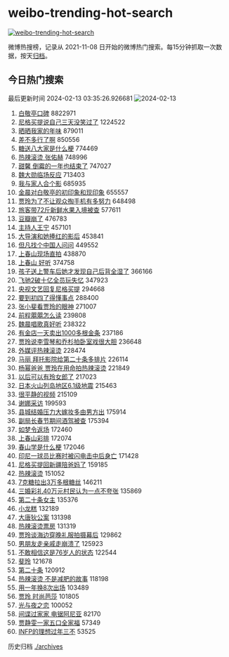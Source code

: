 # weibo-trending-hot-search

[![weibo-trending-hot-search](https://github.com/ameizi/weibo-trending-hot-search/actions/workflows/ci.yml/badge.svg)](https://github.com/ameizi/weibo-trending-hot-search/actions/workflows/ci.yml)

微博热搜榜，记录从 2021-11-08 日开始的微博热门搜索。每15分钟抓取一次数据，按天[归档](./archives)。

## 今日热门搜索

<!-- BEGIN --> 
最后更新时间 2024-02-13 03:35:26.926681 
![2024-02-13](https://imgs-storage.s3.us-east-005.backblazeb2.com/20240213/2024-02-13.png?versionId=4_z8fbbed132d73df8689c40f13_f11327d797eb03278_d20240212_m193526_c005_v0501016_t0047_u01707766526809) 
1. [白敬亭口碑](https://s.weibo.com/weibo?q=%23%E7%99%BD%E6%95%AC%E4%BA%AD%E5%8F%A3%E7%A2%91%23&t=31&band_rank=1&Refer=top) 8822971
1. [尼格买提说自己三天没笑过了](https://s.weibo.com/weibo?q=%23%E5%B0%BC%E6%A0%BC%E4%B9%B0%E6%8F%90%E8%AF%B4%E8%87%AA%E5%B7%B1%E4%B8%89%E5%A4%A9%E6%B2%A1%E7%AC%91%E8%BF%87%E4%BA%86%23&t=31&band_rank=2&Refer=top) 1224522
1. [晒晒我家的年味](https://s.weibo.com/weibo?q=%23%E6%99%92%E6%99%92%E6%88%91%E5%AE%B6%E7%9A%84%E5%B9%B4%E5%91%B3%23&t=31&band_rank=3&Refer=top) 879011
1. [差不多行了啊](https://s.weibo.com/weibo?q=%E5%B7%AE%E4%B8%8D%E5%A4%9A%E8%A1%8C%E4%BA%86%E5%95%8A&t=31&band_rank=4&Refer=top) 850556
1. [糖送八大家是什么梗](https://s.weibo.com/weibo?q=%E7%B3%96%E9%80%81%E5%85%AB%E5%A4%A7%E5%AE%B6%E6%98%AF%E4%BB%80%E4%B9%88%E6%A2%97&t=31&band_rank=5&Refer=top) 774469
1. [热辣滚烫 张佑赫](https://s.weibo.com/weibo?q=%E7%83%AD%E8%BE%A3%E6%BB%9A%E7%83%AB%20%E5%BC%A0%E4%BD%91%E8%B5%AB&t=31&band_rank=11&Refer=top) 748996
1. [甜馨 倒霉的一年也结束了](https://s.weibo.com/weibo?q=%E7%94%9C%E9%A6%A8%20%E5%80%92%E9%9C%89%E7%9A%84%E4%B8%80%E5%B9%B4%E4%B9%9F%E7%BB%93%E6%9D%9F%E4%BA%86&t=31&band_rank=6&Refer=top) 747027
1. [魏大勋临场反应](https://s.weibo.com/weibo?q=%23%E9%AD%8F%E5%A4%A7%E5%8B%8B%E4%B8%B4%E5%9C%BA%E5%8F%8D%E5%BA%94%23&t=31&band_rank=12&Refer=top) 713403
1. [我与家人合个影](https://s.weibo.com/weibo?q=%23%E6%88%91%E4%B8%8E%E5%AE%B6%E4%BA%BA%E5%90%88%E4%B8%AA%E5%BD%B1%23&t=31&band_rank=3&Refer=top) 685935
1. [金晨对白敬亭的初印象和现印象](https://s.weibo.com/weibo?q=%23%E9%87%91%E6%99%A8%E5%AF%B9%E7%99%BD%E6%95%AC%E4%BA%AD%E7%9A%84%E5%88%9D%E5%8D%B0%E8%B1%A1%E5%92%8C%E7%8E%B0%E5%8D%B0%E8%B1%A1%23&t=31&band_rank=7&Refer=top) 655557
1. [贾玲为了不让观众掏手机有多努力](https://s.weibo.com/weibo?q=%23%E8%B4%BE%E7%8E%B2%E4%B8%BA%E4%BA%86%E4%B8%8D%E8%AE%A9%E8%A7%82%E4%BC%97%E6%8E%8F%E6%89%8B%E6%9C%BA%E6%9C%89%E5%A4%9A%E5%8A%AA%E5%8A%9B%23&t=31&band_rank=8&Refer=top) 648498
1. [旅客带72斤新鲜水果入境被查](https://s.weibo.com/weibo?q=%23%E6%97%85%E5%AE%A2%E5%B8%A672%E6%96%A4%E6%96%B0%E9%B2%9C%E6%B0%B4%E6%9E%9C%E5%85%A5%E5%A2%83%E8%A2%AB%E6%9F%A5%23&t=31&band_rank=9&Refer=top) 577611
1. [豆瓣崩了](https://s.weibo.com/weibo?q=%E8%B1%86%E7%93%A3%E5%B4%A9%E4%BA%86&t=31&band_rank=10&Refer=top) 476783
1. [主持人王宁](https://s.weibo.com/weibo?q=%23%E4%B8%BB%E6%8C%81%E4%BA%BA%E7%8E%8B%E5%AE%81%23&t=31&band_rank=13&Refer=top) 457101
1. [大导演和她捧红的影后](https://s.weibo.com/weibo?q=%23%E5%A4%A7%E5%AF%BC%E6%BC%94%E5%92%8C%E5%A5%B9%E6%8D%A7%E7%BA%A2%E7%9A%84%E5%BD%B1%E5%90%8E%23&t=31&band_rank=14&Refer=top) 453841
1. [但凡找个中国人问问](https://s.weibo.com/weibo?q=%E4%BD%86%E5%87%A1%E6%89%BE%E4%B8%AA%E4%B8%AD%E5%9B%BD%E4%BA%BA%E9%97%AE%E9%97%AE&t=31&band_rank=15&Refer=top) 449552
1. [上春山现场直拍](https://s.weibo.com/weibo?q=%23%E4%B8%8A%E6%98%A5%E5%B1%B1%E7%8E%B0%E5%9C%BA%E7%9B%B4%E6%8B%8D%23&t=31&band_rank=22&Refer=top) 438870
1. [上春山 好听](https://s.weibo.com/weibo?q=%E4%B8%8A%E6%98%A5%E5%B1%B1%20%E5%A5%BD%E5%90%AC&t=31&band_rank=16&Refer=top) 374758
1. [孩子送上警车后她才发现自己后背全湿了](https://s.weibo.com/weibo?q=%23%E5%AD%A9%E5%AD%90%E9%80%81%E4%B8%8A%E8%AD%A6%E8%BD%A6%E5%90%8E%E5%A5%B9%E6%89%8D%E5%8F%91%E7%8E%B0%E8%87%AA%E5%B7%B1%E5%90%8E%E8%83%8C%E5%85%A8%E6%B9%BF%E4%BA%86%23&t=31&band_rank=18&Refer=top) 366166
1. [飞驰2破十亿全员玩失忆](https://s.weibo.com/weibo?q=%23%E9%A3%9E%E9%A9%B02%E7%A0%B4%E5%8D%81%E4%BA%BF%E5%85%A8%E5%91%98%E7%8E%A9%E5%A4%B1%E5%BF%86%23&t=31&band_rank=17&Refer=top) 347923
1. [央视文艺回复尼格买提](https://s.weibo.com/weibo?q=%23%E5%A4%AE%E8%A7%86%E6%96%87%E8%89%BA%E5%9B%9E%E5%A4%8D%E5%B0%BC%E6%A0%BC%E4%B9%B0%E6%8F%90%23&t=31&band_rank=19&Refer=top) 294668
1. [要到初四了得懂事点](https://s.weibo.com/weibo?q=%E8%A6%81%E5%88%B0%E5%88%9D%E5%9B%9B%E4%BA%86%E5%BE%97%E6%87%82%E4%BA%8B%E7%82%B9&t=31&band_rank=20&Refer=top) 288400
1. [张小斐看贾玲的眼神](https://s.weibo.com/weibo?q=%23%E5%BC%A0%E5%B0%8F%E6%96%90%E7%9C%8B%E8%B4%BE%E7%8E%B2%E7%9A%84%E7%9C%BC%E7%A5%9E%23&t=31&band_rank=21&Refer=top) 271007
1. [前程朤朤怎么读](https://s.weibo.com/weibo?q=%23%E5%89%8D%E7%A8%8B%E6%9C%A4%E6%9C%A4%E6%80%8E%E4%B9%88%E8%AF%BB%23&t=31&band_rank=23&Refer=top) 239808
1. [魏晨唱歌真好听](https://s.weibo.com/weibo?q=%E9%AD%8F%E6%99%A8%E5%94%B1%E6%AD%8C%E7%9C%9F%E5%A5%BD%E5%90%AC&t=31&band_rank=24&Refer=top) 238322
1. [有金店一天卖出1000多根金条](https://s.weibo.com/weibo?q=%23%E6%9C%89%E9%87%91%E5%BA%97%E4%B8%80%E5%A4%A9%E5%8D%96%E5%87%BA1000%E5%A4%9A%E6%A0%B9%E9%87%91%E6%9D%A1%23&t=31&band_rank=25&Refer=top) 237186
1. [贾玲说李雪琴和乔杉拍卧室戏很大胆](https://s.weibo.com/weibo?q=%23%E8%B4%BE%E7%8E%B2%E8%AF%B4%E6%9D%8E%E9%9B%AA%E7%90%B4%E5%92%8C%E4%B9%94%E6%9D%89%E6%8B%8D%E5%8D%A7%E5%AE%A4%E6%88%8F%E5%BE%88%E5%A4%A7%E8%83%86%23&t=31&band_rank=26&Refer=top) 236648
1. [外媒评热辣滚烫](https://s.weibo.com/weibo?q=%23%E5%A4%96%E5%AA%92%E8%AF%84%E7%83%AD%E8%BE%A3%E6%BB%9A%E7%83%AB%23&t=31&band_rank=27&Refer=top) 228474
1. [马丽 拜托影院给第二十条多排片](https://s.weibo.com/weibo?q=%E9%A9%AC%E4%B8%BD%20%E6%8B%9C%E6%89%98%E5%BD%B1%E9%99%A2%E7%BB%99%E7%AC%AC%E4%BA%8C%E5%8D%81%E6%9D%A1%E5%A4%9A%E6%8E%92%E7%89%87&t=31&band_rank=28&Refer=top) 226114
1. [杨幂爸爸 贾玲在用命拍热辣滚烫](https://s.weibo.com/weibo?q=%E6%9D%A8%E5%B9%82%E7%88%B8%E7%88%B8%20%E8%B4%BE%E7%8E%B2%E5%9C%A8%E7%94%A8%E5%91%BD%E6%8B%8D%E7%83%AD%E8%BE%A3%E6%BB%9A%E7%83%AB&t=31&band_rank=29&Refer=top) 221849
1. [以后可以有玲女郎了](https://s.weibo.com/weibo?q=%23%E4%BB%A5%E5%90%8E%E5%8F%AF%E4%BB%A5%E6%9C%89%E7%8E%B2%E5%A5%B3%E9%83%8E%E4%BA%86%23&t=31&band_rank=17&Refer=top) 217023
1. [日本火山列岛地区6.1级地震](https://s.weibo.com/weibo?q=%23%E6%97%A5%E6%9C%AC%E7%81%AB%E5%B1%B1%E5%88%97%E5%B2%9B%E5%9C%B0%E5%8C%BA6.1%E7%BA%A7%E5%9C%B0%E9%9C%87%23&t=31&band_rank=30&Refer=top) 215463
1. [很平静的视频](https://s.weibo.com/weibo?q=%E5%BE%88%E5%B9%B3%E9%9D%99%E7%9A%84%E8%A7%86%E9%A2%91&t=31&band_rank=31&Refer=top) 215109
1. [谢娜采访](https://s.weibo.com/weibo?q=%E8%B0%A2%E5%A8%9C%E9%87%87%E8%AE%BF&t=31&band_rank=32&Refer=top) 199593
1. [县城结婚压力大嫁妆多由男方出](https://s.weibo.com/weibo?q=%23%E5%8E%BF%E5%9F%8E%E7%BB%93%E5%A9%9A%E5%8E%8B%E5%8A%9B%E5%A4%A7%E5%AB%81%E5%A6%86%E5%A4%9A%E7%94%B1%E7%94%B7%E6%96%B9%E5%87%BA%23&t=31&band_rank=33&Refer=top) 175914
1. [副局长春节期间酒驾被查](https://s.weibo.com/weibo?q=%23%E5%89%AF%E5%B1%80%E9%95%BF%E6%98%A5%E8%8A%82%E6%9C%9F%E9%97%B4%E9%85%92%E9%A9%BE%E8%A2%AB%E6%9F%A5%23&t=31&band_rank=34&Refer=top) 175394
1. [如梦令返场](https://s.weibo.com/weibo?q=%23%E5%A6%82%E6%A2%A6%E4%BB%A4%E8%BF%94%E5%9C%BA%23&t=31&band_rank=35&Refer=top) 172460
1. [上春山彩排](https://s.weibo.com/weibo?q=%E4%B8%8A%E6%98%A5%E5%B1%B1%E5%BD%A9%E6%8E%92&t=31&band_rank=36&Refer=top) 172074
1. [春山学是什么梗](https://s.weibo.com/weibo?q=%23%E6%98%A5%E5%B1%B1%E5%AD%A6%E6%98%AF%E4%BB%80%E4%B9%88%E6%A2%97%23&t=31&band_rank=37&Refer=top) 172046
1. [印尼一球员比赛时被闪电击中后身亡](https://s.weibo.com/weibo?q=%23%E5%8D%B0%E5%B0%BC%E4%B8%80%E7%90%83%E5%91%98%E6%AF%94%E8%B5%9B%E6%97%B6%E8%A2%AB%E9%97%AA%E7%94%B5%E5%87%BB%E4%B8%AD%E5%90%8E%E8%BA%AB%E4%BA%A1%23&t=31&band_rank=38&Refer=top) 171428
1. [尼格买提回新疆陪爸妈了](https://s.weibo.com/weibo?q=%23%E5%B0%BC%E6%A0%BC%E4%B9%B0%E6%8F%90%E5%9B%9E%E6%96%B0%E7%96%86%E9%99%AA%E7%88%B8%E5%A6%88%E4%BA%86%23&t=31&band_rank=39&Refer=top) 159185
1. [热辣滚烫](https://s.weibo.com/weibo?q=%E7%83%AD%E8%BE%A3%E6%BB%9A%E7%83%AB&t=31&band_rank=40&Refer=top) 151052
1. [7克糖拉出3万多根糖丝](https://s.weibo.com/weibo?q=%237%E5%85%8B%E7%B3%96%E6%8B%89%E5%87%BA3%E4%B8%87%E5%A4%9A%E6%A0%B9%E7%B3%96%E4%B8%9D%23&t=31&band_rank=50&Refer=top) 146211
1. [三婚彩礼40万元村民认为一点不夸张](https://s.weibo.com/weibo?q=%23%E4%B8%89%E5%A9%9A%E5%BD%A9%E7%A4%BC40%E4%B8%87%E5%85%83%E6%9D%91%E6%B0%91%E8%AE%A4%E4%B8%BA%E4%B8%80%E7%82%B9%E4%B8%8D%E5%A4%B8%E5%BC%A0%23&t=31&band_rank=41&Refer=top) 135869
1. [第二十条女主](https://s.weibo.com/weibo?q=%23%E7%AC%AC%E4%BA%8C%E5%8D%81%E6%9D%A1%E5%A5%B3%E4%B8%BB%23&t=31&band_rank=42&Refer=top) 135376
1. [小龙糕](https://s.weibo.com/weibo?q=%E5%B0%8F%E9%BE%99%E7%B3%95&t=31&band_rank=40&Refer=top) 132189
1. [大唐狄公案](https://s.weibo.com/weibo?q=%E5%A4%A7%E5%94%90%E7%8B%84%E5%85%AC%E6%A1%88&t=31&band_rank=50&Refer=top) 131398
1. [热辣滚烫票房](https://s.weibo.com/weibo?q=%E7%83%AD%E8%BE%A3%E6%BB%9A%E7%83%AB%E7%A5%A8%E6%88%BF&t=31&band_rank=43&Refer=top) 131319
1. [贾玲谈海边穿晚礼服拍摄幕后](https://s.weibo.com/weibo?q=%23%E8%B4%BE%E7%8E%B2%E8%B0%88%E6%B5%B7%E8%BE%B9%E7%A9%BF%E6%99%9A%E7%A4%BC%E6%9C%8D%E6%8B%8D%E6%91%84%E5%B9%95%E5%90%8E%23&t=31&band_rank=44&Refer=top) 129862
1. [男朋友走亲戚走崩溃了](https://s.weibo.com/weibo?q=%23%E7%94%B7%E6%9C%8B%E5%8F%8B%E8%B5%B0%E4%BA%B2%E6%88%9A%E8%B5%B0%E5%B4%A9%E6%BA%83%E4%BA%86%23&t=31&band_rank=45&Refer=top) 125923
1. [不敢相信这是76岁人的状态](https://s.weibo.com/weibo?q=%23%E4%B8%8D%E6%95%A2%E7%9B%B8%E4%BF%A1%E8%BF%99%E6%98%AF76%E5%B2%81%E4%BA%BA%E7%9A%84%E7%8A%B6%E6%80%81%23&t=31&band_rank=46&Refer=top) 122544
1. [斐玲](https://s.weibo.com/weibo?q=%E6%96%90%E7%8E%B2&t=31&band_rank=47&Refer=top) 121678
1. [第二十条](https://s.weibo.com/weibo?q=%E7%AC%AC%E4%BA%8C%E5%8D%81%E6%9D%A1&t=31&band_rank=48&Refer=top) 120912
1. [热辣滚烫 不是减肥的故事](https://s.weibo.com/weibo?q=%E7%83%AD%E8%BE%A3%E6%BB%9A%E7%83%AB%20%E4%B8%8D%E6%98%AF%E5%87%8F%E8%82%A5%E7%9A%84%E6%95%85%E4%BA%8B&t=31&band_rank=49&Refer=top) 118198
1. [用一年换8次出场](https://s.weibo.com/weibo?q=%E7%94%A8%E4%B8%80%E5%B9%B4%E6%8D%A28%E6%AC%A1%E5%87%BA%E5%9C%BA&t=31&band_rank=48&Refer=top) 103489
1. [贾玲 时尚芭莎](https://s.weibo.com/weibo?q=%E8%B4%BE%E7%8E%B2%20%E6%97%B6%E5%B0%9A%E8%8A%AD%E8%8E%8E&t=31&band_rank=47&Refer=top) 101805
1. [光与夜之恋](https://s.weibo.com/weibo?q=%E5%85%89%E4%B8%8E%E5%A4%9C%E4%B9%8B%E6%81%8B&t=31&band_rank=48&Refer=top) 100052
1. [间谍过家家 电锯阿尼亚](https://s.weibo.com/weibo?q=%E9%97%B4%E8%B0%8D%E8%BF%87%E5%AE%B6%E5%AE%B6%20%E7%94%B5%E9%94%AF%E9%98%BF%E5%B0%BC%E4%BA%9A&t=31&band_rank=36&Refer=top) 82170
1. [贾静雯一家五口全家福](https://s.weibo.com/weibo?q=%23%E8%B4%BE%E9%9D%99%E9%9B%AF%E4%B8%80%E5%AE%B6%E4%BA%94%E5%8F%A3%E5%85%A8%E5%AE%B6%E7%A6%8F%23&t=31&band_rank=27&Refer=top) 57349
1. [INFP的理想过年三不](https://s.weibo.com/weibo?q=%23INFP%E7%9A%84%E7%90%86%E6%83%B3%E8%BF%87%E5%B9%B4%E4%B8%89%E4%B8%8D%23&t=31&band_rank=48&Refer=top) 53525
<!-- END -->

历史归档 [./archives](./archives)

